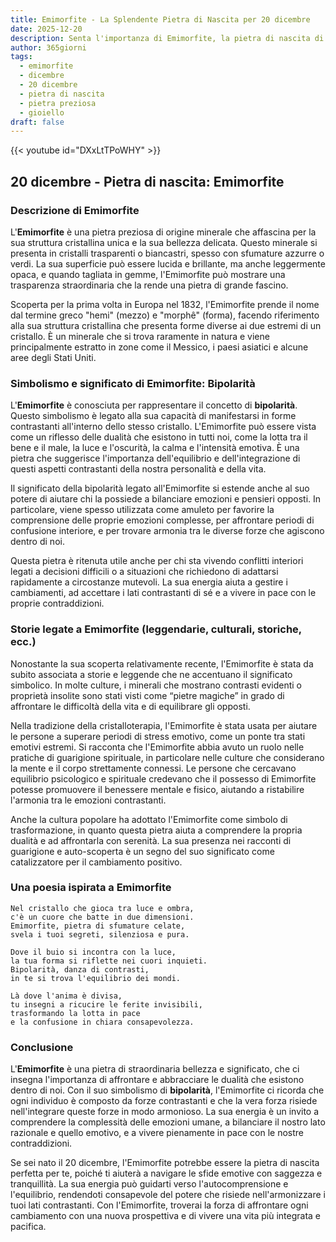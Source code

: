 ```yaml
---
title: Emimorfite - La Splendente Pietra di Nascita per 20 dicembre
date: 2025-12-20
description: Senta l'importanza di Emimorfite, la pietra di nascita di 20 dicembre che simboleggia Bipolarità. Lasci che la sua bellezza e il suo significato illuminino la sua giornata.
author: 365giorni
tags:
  - emimorfite
  - dicembre
  - 20 dicembre
  - pietra di nascita
  - pietra preziosa
  - gioiello
draft: false
---
```


{{< youtube id="DXxLtTPoWHY" >}}

## 20 dicembre - Pietra di nascita: Emimorfite

### Descrizione di Emimorfite

L'**Emimorfite** è una pietra preziosa di origine minerale che affascina per la sua struttura cristallina unica e la sua bellezza delicata. Questo minerale si presenta in cristalli trasparenti o biancastri, spesso con sfumature azzurre o verdi. La sua superficie può essere lucida e brillante, ma anche leggermente opaca, e quando tagliata in gemme, l'Emimorfite può mostrare una trasparenza straordinaria che la rende una pietra di grande fascino.

Scoperta per la prima volta in Europa nel 1832, l'Emimorfite prende il nome dal termine greco "hemi" (mezzo) e "morphê" (forma), facendo riferimento alla sua struttura cristallina che presenta forme diverse ai due estremi di un cristallo. È un minerale che si trova raramente in natura e viene principalmente estratto in zone come il Messico, i paesi asiatici e alcune aree degli Stati Uniti.

### Simbolismo e significato di Emimorfite: Bipolarità

L'**Emimorfite** è conosciuta per rappresentare il concetto di **bipolarità**. Questo simbolismo è legato alla sua capacità di manifestarsi in forme contrastanti all'interno dello stesso cristallo. L'Emimorfite può essere vista come un riflesso delle dualità che esistono in tutti noi, come la lotta tra il bene e il male, la luce e l'oscurità, la calma e l'intensità emotiva. È una pietra che suggerisce l'importanza dell'equilibrio e dell'integrazione di questi aspetti contrastanti della nostra personalità e della vita.

Il significato della bipolarità legato all'Emimorfite si estende anche al suo potere di aiutare chi la possiede a bilanciare emozioni e pensieri opposti. In particolare, viene spesso utilizzata come amuleto per favorire la comprensione delle proprie emozioni complesse, per affrontare periodi di confusione interiore, e per trovare armonia tra le diverse forze che agiscono dentro di noi.

Questa pietra è ritenuta utile anche per chi sta vivendo conflitti interiori legati a decisioni difficili o a situazioni che richiedono di adattarsi rapidamente a circostanze mutevoli. La sua energia aiuta a gestire i cambiamenti, ad accettare i lati contrastanti di sé e a vivere in pace con le proprie contraddizioni.

### Storie legate a Emimorfite (leggendarie, culturali, storiche, ecc.)

Nonostante la sua scoperta relativamente recente, l'Emimorfite è stata da subito associata a storie e leggende che ne accentuano il significato simbolico. In molte culture, i minerali che mostrano contrasti evidenti o proprietà insolite sono stati visti come “pietre magiche” in grado di affrontare le difficoltà della vita e di equilibrare gli opposti.

Nella tradizione della cristalloterapia, l'Emimorfite è stata usata per aiutare le persone a superare periodi di stress emotivo, come un ponte tra stati emotivi estremi. Si racconta che l'Emimorfite abbia avuto un ruolo nelle pratiche di guarigione spirituale, in particolare nelle culture che considerano la mente e il corpo strettamente connessi. Le persone che cercavano equilibrio psicologico e spirituale credevano che il possesso di Emimorfite potesse promuovere il benessere mentale e fisico, aiutando a ristabilire l'armonia tra le emozioni contrastanti.

Anche la cultura popolare ha adottato l'Emimorfite come simbolo di trasformazione, in quanto questa pietra aiuta a comprendere la propria dualità e ad affrontarla con serenità. La sua presenza nei racconti di guarigione e auto-scoperta è un segno del suo significato come catalizzatore per il cambiamento positivo.

### Una poesia ispirata a Emimorfite

```
Nel cristallo che gioca tra luce e ombra,
c'è un cuore che batte in due dimensioni.
Emimorfite, pietra di sfumature celate,
svela i tuoi segreti, silenziosa e pura.

Dove il buio si incontra con la luce,
la tua forma si riflette nei cuori inquieti.
Bipolarità, danza di contrasti,
in te si trova l'equilibrio dei mondi.

Là dove l'anima è divisa,
tu insegni a ricucire le ferite invisibili,
trasformando la lotta in pace
e la confusione in chiara consapevolezza.
```

### Conclusione

L'**Emimorfite** è una pietra di straordinaria bellezza e significato, che ci insegna l'importanza di affrontare e abbracciare le dualità che esistono dentro di noi. Con il suo simbolismo di **bipolarità**, l'Emimorfite ci ricorda che ogni individuo è composto da forze contrastanti e che la vera forza risiede nell'integrare queste forze in modo armonioso. La sua energia è un invito a comprendere la complessità delle emozioni umane, a bilanciare il nostro lato razionale e quello emotivo, e a vivere pienamente in pace con le nostre contraddizioni.

Se sei nato il 20 dicembre, l'Emimorfite potrebbe essere la pietra di nascita perfetta per te, poiché ti aiuterà a navigare le sfide emotive con saggezza e tranquillità. La sua energia può guidarti verso l'autocomprensione e l'equilibrio, rendendoti consapevole del potere che risiede nell'armonizzare i tuoi lati contrastanti. Con l'Emimorfite, troverai la forza di affrontare ogni cambiamento con una nuova prospettiva e di vivere una vita più integrata e pacifica.